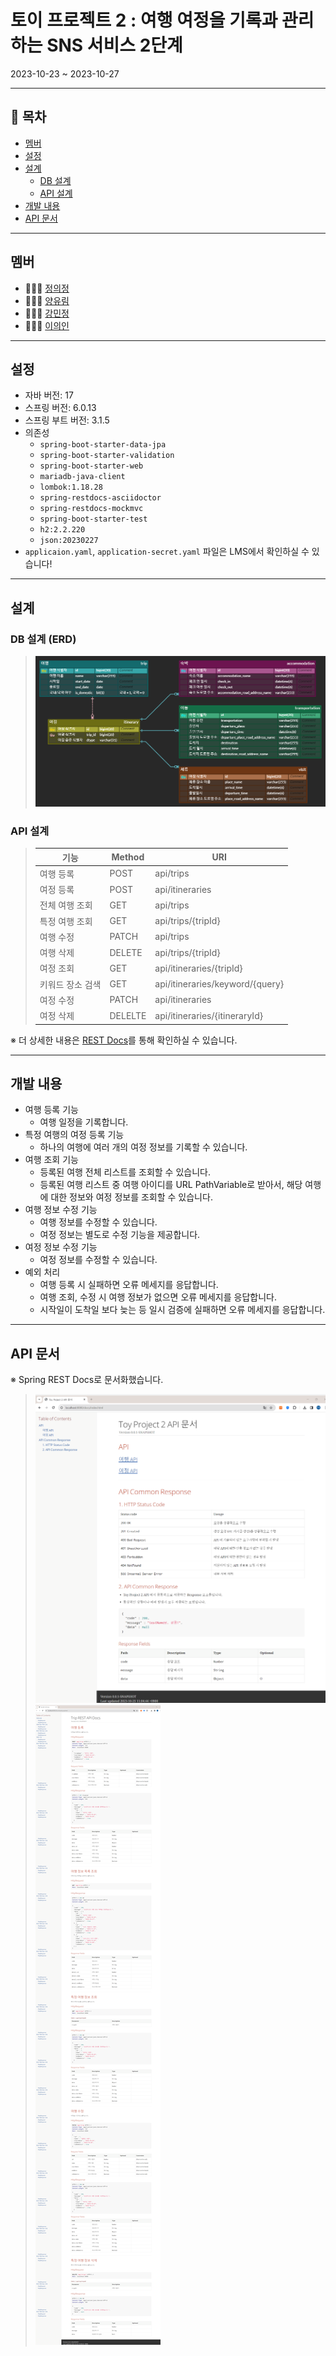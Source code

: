 # 토이 프로젝트 2 : 여행 여정을 기록과 관리하는 SNS 서비스 2단계

2023-10-23 ~ 2023-10-27

---

## 📌 목차

- [멤버](#멤버)
- [설정](#설정)
- [설계](#설계)
    - [DB 설계](#DB-설계)
    - [API 설계](#API-설계)
- [개발 내용](#개발-내용)
- [API 문서](#API-Docs)

---

## 멤버

- 👩🏻‍💻 [정의정](https://github.com/JeongUijeong)
- 👩🏻‍💻 [양유림](https://github.com/YurimYang)
- 👩🏻‍💻 [강민정](https://github.com/ypd06021)
- 👩🏻‍💻 [이의인](https://github.com/dldmldlsy)

---

## 설정

- 자바 버전: 17
- 스프링 버전: 6.0.13
- 스프링 부트 버전: 3.1.5
- 의존성
    - `spring-boot-starter-data-jpa`
    - `spring-boot-starter-validation`
    - `spring-boot-starter-web`
    - `mariadb-java-client`
    - `lombok:1.18.28`
    - `spring-restdocs-asciidoctor`
    - `spring-restdocs-mockmvc`
    - `spring-boot-starter-test`
    - `h2:2.2.220`
    - `json:20230227`
- `applicaion.yaml`, `application-secret.yaml` 파일은 LMS에서 확인하실 수 있습니다!

---

## 설계

### DB 설계 (ERD)

> ![](src/main/resources/image/erd.png)

### API 설계

> | 기능        | Method  | URI                             |
> |-----------|---------|---------------------------------|
> | 여행 등록     | POST    | api/trips                       |
> | 여정 등록     | POST    | api/itineraries                 |
> | 전체 여행 조회  | GET     | api/trips                       |
> | 특정 여행 조회  | GET     | api/trips/{tripId}              |
> | 여행 수정     | PATCH   | api/trips                       |
> | 여행 삭제     | DELETE  | api/trips/{tripId}              |
> | 여정 조회     | GET     | api/itineraries/{tripId}        |
> | 키워드 장소 검색 | GET     | api/itineraries/keyword/{query} |                          |
> | 여정 수정     | PATCH   | api/itineraries                 |
> | 여정 삭제     | DELELTE | api/itineraries/{itineraryId}   |
※ 더 상세한 내용은 [REST Docs](#API-Docs)를 통해 확인하실 수 있습니다.

---

## 개발 내용

- 여행 등록 기능
    - 여행 일정을 기록합니다.
- 특정 여행의 여정 등록 기능
    - 하나의 여행에 여러 개의 여정 정보를 기록할 수 있습니다.
- 여행 조회 기능
    - 등록된 여행 전체 리스트를 조회할 수 있습니다.
    - 등록된 여행 리스트 중 여행 아이디를 URL PathVariable로 받아서, 해당 여행에 대한 정보와 여정 정보를 조회할 수 있습니다.
- 여행 정보 수정 기능
    - 여행 정보를 수정할 수 있습니다.
    - 여정 정보는 별도로 수정 기능을 제공합니다.
- 여정 정보 수정 기능
    - 여정 정보를 수정할 수 있습니다.
- 예외 처리
    - 여행 등록 시 실패하면 오류 메세지를 응답합니다.
    - 여행 조회, 수정 시 여행 정보가 없으면 오류 메세지를 응답합니다.
    - 시작일이 도착일 보다 늦는 등 일시 검증에 실패하면 오류 메세지를 응답합니다.

---

## API 문서

※ Spring REST Docs로 문서화했습니다.

> ![](src/main/resources/image/api_docs_index.png)
> ![](src/main/resources/image/api_docs_trip.png)